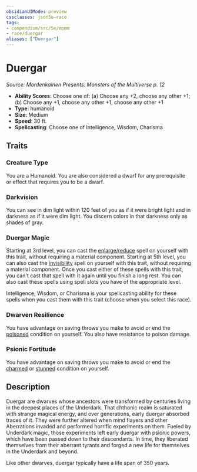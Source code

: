 ```yaml
---
obsidianUIMode: preview
cssclasses: json5e-race
tags:
- compendium/src/5e/mpmm
- race/duergar
aliases: ["Duergar"]
---
```

# Duergar
*Source: Mordenkainen Presents: Monsters of the Multiverse p. 12*  

- **Ability Scores**: Choose one of: (a) Choose any +2, choose any other +1; (b) Choose any +1, choose any other +1, choose any other +1
- **Type**: humanoid
- **Size**: Medium
- **Speed**: 30 ft.
- **Spellcasting**: Choose one of Intelligence, Wisdom, Charisma

## Traits

### Creature Type

You are a Humanoid. You are also considered a dwarf for any prerequisite or effect that requires you to be a dwarf.

### Darkvision

You can see in dim light within 120 feet of you as if it were bright light and in darkness as if it were dim light. You discern colors in that darkness only as shades of gray.

### Duergar Magic

Starting at 3rd level, you can cast the [enlarge/reduce](/Systems/5e/spells/enlarge-reduce.md) spell on yourself with this trait, without requiring a material component. Starting at 5th level, you can also cast the [invisibility](/Systems/5e/spells/invisibility.md) spell on yourself with this trait, without requiring a material component. Once you cast either of these spells with this trait, you can't cast that spell with it again until you finish a long rest. You can also cast these spells using spell slots you have of the appropriate level.

Intelligence, Wisdom, or Charisma is your spellcasting ability for these spells when you cast them with this trait (choose when you select this race).

### Dwarven Resilience

You have advantage on saving throws you make to avoid or end the [poisoned](/Systems/5e/rules/conditions.md#poisoned) condition on yourself. You also have resistance to poison damage.

### Psionic Fortitude

You have advantage on saving throws you make to avoid or end the [charmed](/Systems/5e/rules/conditions.md#charmed) or [stunned](/Systems/5e/rules/conditions.md#stunned) condition on yourself.

## Description

Duergar are dwarves whose ancestors were transformed by centuries living in the deepest places of the Underdark. That chthonic realm is saturated with strange magical energy, and over generations, early duergar absorbed traces of it. They were further altered when mind flayers and other Aberrations invaded and performed horrific experiments on them. Fueled by Underdark magic, those experiments left early duergar with psionic powers, which have been passed down to their descendants. In time, they liberated themselves from their aberrant tyrants and forged a new life for themselves in the Underdark and beyond.

Like other dwarves, duergar typically have a life span of 350 years.
